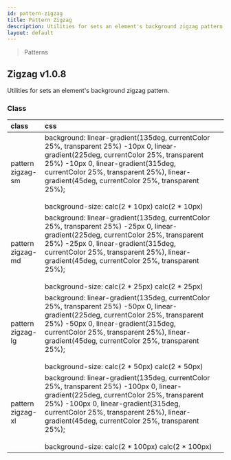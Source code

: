 ```yaml
---
id: pattern-zigzag
title: Pattern Zigzag
description: Utilities for sets an element's background zigzag pattern.
layout: default
---
```


> Patterns

## Zigzag <span class="ml-1 px-2 py-1 text-sm text-gray-600 bg-gray-300">v1.0.8</span>

Utilities for sets an element's background zigzag pattern.

### Class

| <span class="px-3 py-1 text-white bg-charcoal-100 rounded-full">class</span> | <span class="px-3 py-1 text-white bg-charcoal-100 rounded-full">css</span> | |
|:--|:--|:-:|
| pattern <br> zigzag-sm | background: linear-gradient(135deg, currentColor 25%, transparent 25%) -10px 0, linear-gradient(225deg, currentColor 25%, transparent 25%) -10px 0, linear-gradient(315deg, currentColor 25%, transparent 25%), linear-gradient(45deg, currentColor 25%, transparent 25%); <br><br> background-size: calc(2 * 10px) calc(2 * 10px) | <y class="pattern zigzag-sm w-32 h-56"></y> |
| pattern <br> zigzag-md | background: linear-gradient(135deg, currentColor 25%, transparent 25%) -25px 0, linear-gradient(225deg, currentColor 25%, transparent 25%) -25px 0, linear-gradient(315deg, currentColor 25%, transparent 25%), linear-gradient(45deg, currentColor 25%, transparent 25%); <br><br> background-size: calc(2 * 25px) calc(2 * 25px) | <y class="pattern zigzag-md w-32 h-56"></y> |
| pattern <br> zigzag-lg | background: linear-gradient(135deg, currentColor 25%, transparent 25%) -50px 0, linear-gradient(225deg, currentColor 25%, transparent 25%) -50px 0, linear-gradient(315deg, currentColor 25%, transparent 25%), linear-gradient(45deg, currentColor 25%, transparent 25%); <br><br> background-size: calc(2 * 50px) calc(2 * 50px) | <y class="pattern zigzag-lg w-32 h-56"></y> |
| pattern <br> zigzag-xl | background: linear-gradient(135deg, currentColor 25%, transparent 25%) -100px 0, linear-gradient(225deg, currentColor 25%, transparent 25%) -100px 0, linear-gradient(315deg, currentColor 25%, transparent 25%), linear-gradient(45deg, currentColor 25%, transparent 25%); <br><br> background-size: calc(2 * 100px) calc(2 * 100px) | <y class="pattern zigzag-xl w-32 h-56"></y> |

